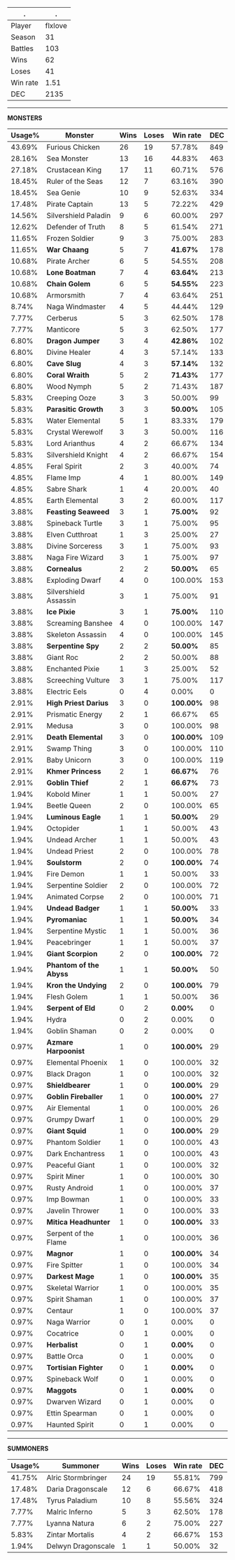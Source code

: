 .|.
|-|-
Player|flxlove
Season|31
Battles|103
Wins|62
Loses|41
Win rate|1.51
DEC|2135

---
**MONSTERS**

Usage%|Monster|Wins|Loses|Win rate|DEC|
-|-|-|-|-|-|
43.69%|Furious Chicken|26|19|57.78%|849|
28.16%|Sea Monster|13|16|44.83%|463|
27.18%|Crustacean King|17|11|60.71%|576|
18.45%|Ruler of the Seas|12|7|63.16%|390|
18.45%|Sea Genie|10|9|52.63%|334|
17.48%|Pirate Captain|13|5|72.22%|429|
14.56%|Silvershield Paladin|9|6|60.00%|297|
12.62%|Defender of Truth|8|5|61.54%|271|
11.65%|Frozen Soldier|9|3|75.00%|283|
11.65%|**War Chaang**|5|7|**41.67%**|178|
10.68%|Pirate Archer|6|5|54.55%|208|
10.68%|**Lone Boatman**|7|4|**63.64%**|213|
10.68%|**Chain Golem**|6|5|**54.55%**|223|
10.68%|Armorsmith|7|4|63.64%|251|
8.74%|Naga Windmaster|4|5|44.44%|129|
7.77%|Cerberus|5|3|62.50%|178|
7.77%|Manticore|5|3|62.50%|177|
6.80%|**Dragon Jumper**|3|4|**42.86%**|102|
6.80%|Divine Healer|4|3|57.14%|133|
6.80%|**Cave Slug**|4|3|**57.14%**|132|
6.80%|**Coral Wraith**|5|2|**71.43%**|177|
6.80%|Wood Nymph|5|2|71.43%|187|
5.83%|Creeping Ooze|3|3|50.00%|99|
5.83%|**Parasitic Growth**|3|3|**50.00%**|105|
5.83%|Water Elemental|5|1|83.33%|179|
5.83%|Crystal Werewolf|3|3|50.00%|116|
5.83%|Lord Arianthus|4|2|66.67%|134|
5.83%|Silvershield Knight|4|2|66.67%|154|
4.85%|Feral Spirit|2|3|40.00%|74|
4.85%|Flame Imp|4|1|80.00%|149|
4.85%|Sabre Shark|1|4|20.00%|40|
4.85%|Earth Elemental|3|2|60.00%|117|
3.88%|**Feasting Seaweed**|3|1|**75.00%**|92|
3.88%|Spineback Turtle|3|1|75.00%|95|
3.88%|Elven Cutthroat|1|3|25.00%|27|
3.88%|Divine Sorceress|3|1|75.00%|93|
3.88%|Naga Fire Wizard|3|1|75.00%|97|
3.88%|**Cornealus**|2|2|**50.00%**|65|
3.88%|Exploding Dwarf|4|0|100.00%|153|
3.88%|Silvershield Assassin|3|1|75.00%|91|
3.88%|**Ice Pixie**|3|1|**75.00%**|110|
3.88%|Screaming Banshee|4|0|100.00%|147|
3.88%|Skeleton Assassin|4|0|100.00%|145|
3.88%|**Serpentine Spy**|2|2|**50.00%**|85|
3.88%|Giant Roc|2|2|50.00%|88|
3.88%|Enchanted Pixie|1|3|25.00%|52|
3.88%|Screeching Vulture|3|1|75.00%|117|
3.88%|Electric Eels|0|4|0.00%|0|
2.91%|**High Priest Darius**|3|0|**100.00%**|98|
2.91%|Prismatic Energy|2|1|66.67%|65|
2.91%|Medusa|3|0|100.00%|98|
2.91%|**Death Elemental**|3|0|**100.00%**|109|
2.91%|Swamp Thing|3|0|100.00%|110|
2.91%|Baby Unicorn|3|0|100.00%|119|
2.91%|**Khmer Princess**|2|1|**66.67%**|76|
2.91%|**Goblin Thief**|2|1|**66.67%**|73|
1.94%|Kobold Miner|1|1|50.00%|27|
1.94%|Beetle Queen|2|0|100.00%|65|
1.94%|**Luminous Eagle**|1|1|**50.00%**|29|
1.94%|Octopider|1|1|50.00%|43|
1.94%|Undead Archer|1|1|50.00%|43|
1.94%|Undead Priest|2|0|100.00%|78|
1.94%|**Soulstorm**|2|0|**100.00%**|74|
1.94%|Fire Demon|1|1|50.00%|33|
1.94%|Serpentine Soldier|2|0|100.00%|72|
1.94%|Animated Corpse|2|0|100.00%|71|
1.94%|**Undead Badger**|1|1|**50.00%**|33|
1.94%|**Pyromaniac**|1|1|**50.00%**|34|
1.94%|Serpentine Mystic|1|1|50.00%|36|
1.94%|Peacebringer|1|1|50.00%|37|
1.94%|**Giant Scorpion**|2|0|**100.00%**|72|
1.94%|**Phantom of the Abyss**|1|1|**50.00%**|50|
1.94%|**Kron the Undying**|2|0|**100.00%**|79|
1.94%|Flesh Golem|1|1|50.00%|36|
1.94%|**Serpent of Eld**|0|2|**0.00%**|0|
1.94%|Hydra|0|2|0.00%|0|
1.94%|Goblin Shaman|0|2|0.00%|0|
0.97%|**Azmare Harpoonist**|1|0|**100.00%**|29|
0.97%|Elemental Phoenix|1|0|100.00%|32|
0.97%|Black Dragon|1|0|100.00%|32|
0.97%|**Shieldbearer**|1|0|**100.00%**|29|
0.97%|**Goblin Fireballer**|1|0|**100.00%**|27|
0.97%|Air Elemental|1|0|100.00%|26|
0.97%|Grumpy Dwarf|1|0|100.00%|29|
0.97%|**Giant Squid**|1|0|**100.00%**|29|
0.97%|Phantom Soldier|1|0|100.00%|43|
0.97%|Dark Enchantress|1|0|100.00%|43|
0.97%|Peaceful Giant|1|0|100.00%|32|
0.97%|Spirit Miner|1|0|100.00%|30|
0.97%|Rusty Android|1|0|100.00%|37|
0.97%|Imp Bowman|1|0|100.00%|33|
0.97%|Javelin Thrower|1|0|100.00%|33|
0.97%|**Mitica Headhunter**|1|0|**100.00%**|33|
0.97%|Serpent of the Flame|1|0|100.00%|36|
0.97%|**Magnor**|1|0|**100.00%**|34|
0.97%|Fire Spitter|1|0|100.00%|34|
0.97%|**Darkest Mage**|1|0|**100.00%**|35|
0.97%|Skeletal Warrior|1|0|100.00%|35|
0.97%|Spirit Shaman|1|0|100.00%|37|
0.97%|Centaur|1|0|100.00%|37|
0.97%|Naga Warrior|0|1|0.00%|0|
0.97%|Cocatrice|0|1|0.00%|0|
0.97%|**Herbalist**|0|1|**0.00%**|0|
0.97%|Battle Orca|0|1|0.00%|0|
0.97%|**Tortisian Fighter**|0|1|**0.00%**|0|
0.97%|Spineback Wolf|0|1|0.00%|0|
0.97%|**Maggots**|0|1|**0.00%**|0|
0.97%|Dwarven Wizard|0|1|0.00%|0|
0.97%|Ettin Spearman|0|1|0.00%|0|
0.97%|Haunted Spirit|0|1|0.00%|0|

---
**SUMMONERS**

Usage%|Summoner|Wins|Loses|Win rate|DEC|
-|-|-|-|-|-|
41.75%|Alric Stormbringer|24|19|55.81%|799|
17.48%|Daria Dragonscale|12|6|66.67%|418|
17.48%|Tyrus Paladium|10|8|55.56%|324|
7.77%|Malric Inferno|5|3|62.50%|178|
7.77%|Lyanna Natura|6|2|75.00%|227|
5.83%|Zintar Mortalis|4|2|66.67%|153|
1.94%|Delwyn Dragonscale|1|1|50.00%|32|
